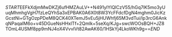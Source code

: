 $START$EEFkXdjmMwDKZj6ufHMZAuLV++N491ylYlQlCzV55/hGq7lK5mo3yUuqMhmhgVgH7fzLeQYhSa3xEPBAK0A6X0t8W3YcFFdcfDgN4mghm0JicKzGcstNi+GTgOzpPDeM8QCK40XTemJ5vEu5jHUWhfj65M3vdTui/Ip3rcG6AnkqNPaqaIM6o+v45DGueNsHHxlTf+2Qmlk+5seXq/KJg+swcWOOsBQH+JZ8TOmL4USMf8pp9mNJ4oX4VvvlVt82AwAK60/1HSkYj4LkoWKh9g==$END$